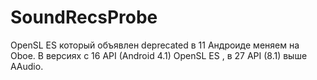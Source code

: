 # SoundRecsProbe
 OpenSL ES который объявлен deprecated в 11 Андроиде меняем на Oboe. В версиях c 16 API (Android 4.1) OpenSL ES , в 27 API (8.1) выше AAudio. 
